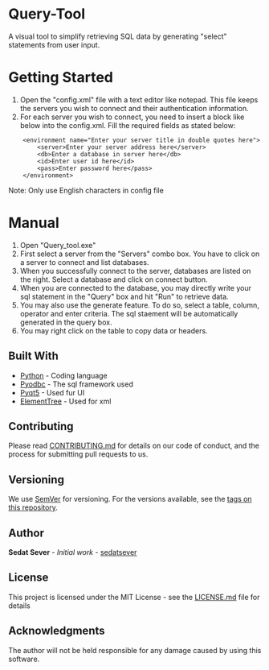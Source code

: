# Query-Tool
A visual tool to simplify retrieving SQL data by generating "select" statements from user input.

# Getting Started
1. Open the "config.xml" file with a text editor like notepad. This file keeps the servers you wish to connect and their authentication information. 
2. For each server you wish to connect, you need to insert a block like below into the config.xml. Fill the required fields as stated below:

```
    <environment name="Enter your server title in double quotes here">
        <server>Enter your server address here</server>
        <db>Enter a database in server here</db>
        <id>Enter user id here</id>
        <pass>Enter password here</pass>
    </environment>
```
Note: Only use English characters in config file

# Manual
1. Open "Query_tool.exe"
2. First select a server from the "Servers" combo box. You have to click on a server to connect and list databases.
3. When you successfully connect to the server, databases are listed on the right. Select a database and click on connect button.
4. When you are connected to the database, you may directly write your sql statement in the "Query" box and hit "Run" to retrieve data.
5. You may also use the generate feature. To do so, select a table, column, operator and enter criteria. The sql staement will be automatically generated in the query box.
6. You may right click on the table to copy data or headers.

## Built With
* [Python](https://www.python.org/) - Coding language
* [Pyodbc](https://github.com/mkleehammer/pyodbc) - The sql framework used
* [Pyqt5](https://riverbankcomputing.com/software/pyqt/intro) - Used fur UI
* [ElementTree](https://docs.python.org/2/library/xml.etree.elementtree.html) - Used for xml

## Contributing

Please read [CONTRIBUTING.md](https://gist.github.com/PurpleBooth/b24679402957c63ec426) for details on our code of conduct, and the process for submitting pull requests to us.

## Versioning

We use [SemVer](http://semver.org/) for versioning. For the versions available, see the [tags on this repository](https://github.com/your/project/tags). 

## Author

**Sedat Sever** - *Initial work* - [sedatsever](https://github.com/sedatsever)

## License

This project is licensed under the MIT License - see the [LICENSE.md](LICENSE.md) file for details

## Acknowledgments

The author will not be held responsible for any damage caused by using this software.
